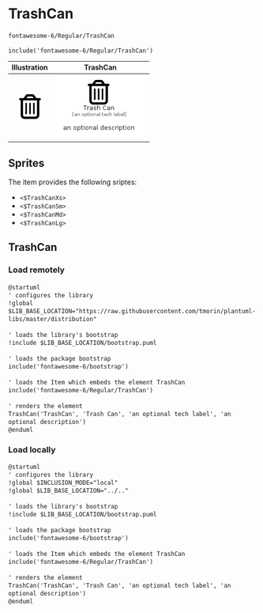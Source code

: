 # TrashCan


```text
fontawesome-6/Regular/TrashCan
```

```text
include('fontawesome-6/Regular/TrashCan')
```



| Illustration | TrashCan |
| :---: | :---: |
| ![illustration for Illustration](../../fontawesome-6/Regular/TrashCan.png) | ![illustration for TrashCan](../../fontawesome-6/Regular/TrashCan.Local.png) |



## Sprites
The item provides the following sriptes:

- `<$TrashCanXs>`
- `<$TrashCanSm>`
- `<$TrashCanMd>`
- `<$TrashCanLg>`





## TrashCan

### Load remotely
```plantuml
@startuml
' configures the library
!global $LIB_BASE_LOCATION="https://raw.githubusercontent.com/tmorin/plantuml-libs/master/distribution"

' loads the library's bootstrap
!include $LIB_BASE_LOCATION/bootstrap.puml

' loads the package bootstrap
include('fontawesome-6/bootstrap')

' loads the Item which embeds the element TrashCan
include('fontawesome-6/Regular/TrashCan')

' renders the element
TrashCan('TrashCan', 'Trash Can', 'an optional tech label', 'an optional description')
@enduml
```

### Load locally
```plantuml
@startuml
' configures the library
!global $INCLUSION_MODE="local"
!global $LIB_BASE_LOCATION="../.."

' loads the library's bootstrap
!include $LIB_BASE_LOCATION/bootstrap.puml

' loads the package bootstrap
include('fontawesome-6/bootstrap')

' loads the Item which embeds the element TrashCan
include('fontawesome-6/Regular/TrashCan')

' renders the element
TrashCan('TrashCan', 'Trash Can', 'an optional tech label', 'an optional description')
@enduml
```

